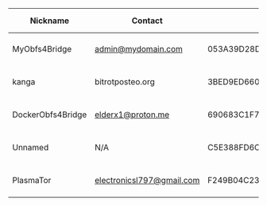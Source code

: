 | Nickname |  Contact | Hashed Fingerprint	| Running | Flags | Last Seen | First Seen | Last Restarted | Advertised Bandwidth | Platform | Version | Version Status | Recommended Version | BridgeDB Distributor | OR Addresses | Transports | BlockList |
|---|---|---|---|---|---|---|---|---|---|---|---|---|---|---|---|---|
|MyObfs4Bridge | admin@mydomain.com | 053A39D28DB89E292987B751890EF0065326D751 | true | Running, V2Dir, Valid | 2025-10-26 11:42:50 | 2025-10-26 11:12:50 | 2025-10-26 10:58:11 | 0 | Tor 0.4.8.10 on Linux | 0.4.8.10 | recommended | true | N/A | 10.5.113.81:65316 | obfs4 | |
|kanga | bitrot<at>posteo.org | 3BED9ED660904B48F496AB713FC3CC3912BD1CD7 | true | Running, Valid | 2025-10-26 11:42:50 | 2025-10-26 07:12:49 | 2025-10-26 06:56:09 | 16384 | Tor 0.4.8.19 on Linux | 0.4.8.19 | recommended | true | settings | 10.137.62.43:63969 | obfs4 | |
|DockerObfs4Bridge | elderx1@proton.me | 690683C1F78AFA166C1C805787BE14C8F0F94690 | false | V2Dir, Valid | 2025-10-26 11:42:50 | 2025-10-26 03:42:49 | 2025-10-26 01:48:20 | 0 | Tor 0.4.8.14 on Linux | 0.4.8.14 | recommended | true | N/A | 10.125.182.188:61835 | obfs4 | |
|Unnamed | N/A | C5E388FD6C2EE1315CBBDE976D5EB542C3148A7A | false | V2Dir, Valid | 2025-10-26 11:42:50 | 2025-10-26 08:12:49 | 2025-10-26 09:21:32 | 0 | Tor 0.4.8.16 on Linux | 0.4.8.16 | recommended | true | N/A | 10.96.92.237:62987 | obfs3, obfs4 | |
|PlasmaTor | electronicsl797@gmail.com | F249B04C233EBC79E7DFA56C2BEB0292585A6449 | true | Running, V2Dir, Valid | 2025-10-26 11:42:50 | 2025-10-26 00:12:49 | 2025-10-26 00:00:33 | 1201152 | Tor 0.4.8.13 on Linux | 0.4.8.13 | recommended | true | email | 10.166.48.74:58291, [fd9f:2e19:3bcf::43:2c47]:58291 | obfs4 | |

